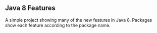 ## Java 8 Features

A simple project showing many of the new features in Java 8.  Packages show each feature according to the package name.
